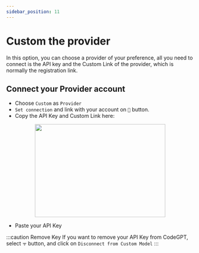 ```yaml
---
sidebar_position: 11
---
```


# Custom the provider

In this option, you can choose a provider of your preference, all you need to connect is the API key and the Custom Link of the provider, which is normally the registration link.

## Connect your Provider account
- Choose `Custom` as `Provider`
- `Set connection` and link with your account on `🔑` button.
- Copy the API Key and Custom Link here:

<p align="center">
      <img width="350" height="250" src="https://github.com/davila7/code-gpt-docs/assets/37567214/38e34a46-58db-4530-8cfd-8ca8f948894d" />
</p>
  
- Paste your API Key
  



:::caution Remove Key
If you want to remove your API Key from CodeGPT, select `ᯤ` button, and click on `Disconnect from Custom Model`
:::
